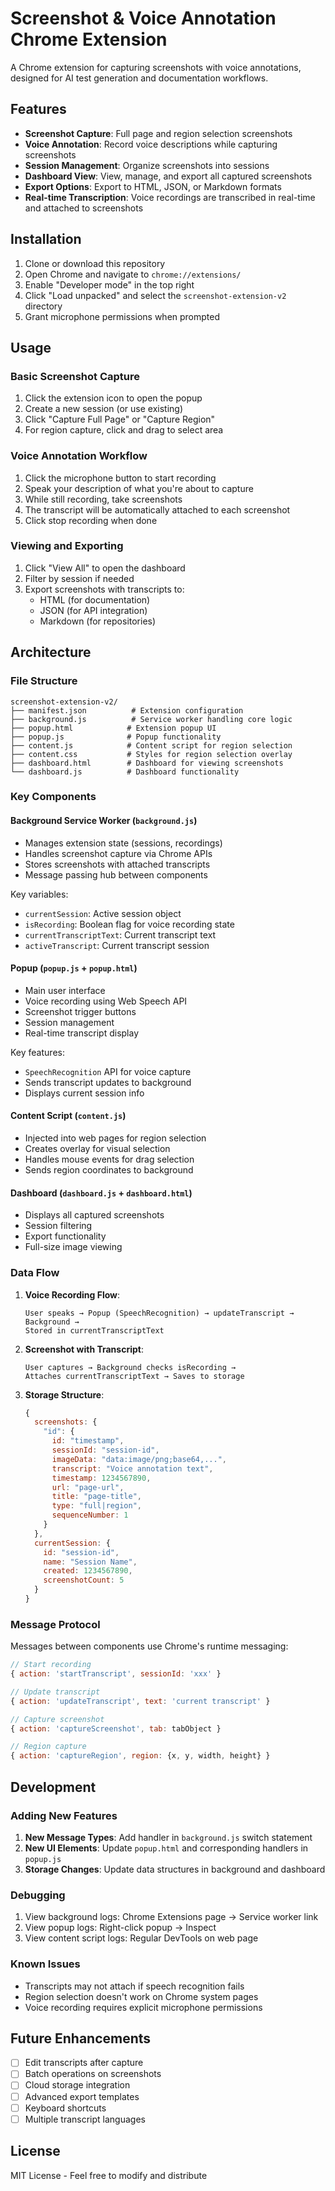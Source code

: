 # Screenshot & Voice Annotation Chrome Extension

A Chrome extension for capturing screenshots with voice annotations, designed for AI test generation and documentation workflows.

## Features

- **Screenshot Capture**: Full page and region selection screenshots
- **Voice Annotation**: Record voice descriptions while capturing screenshots
- **Session Management**: Organize screenshots into sessions
- **Dashboard View**: View, manage, and export all captured screenshots
- **Export Options**: Export to HTML, JSON, or Markdown formats
- **Real-time Transcription**: Voice recordings are transcribed in real-time and attached to screenshots

## Installation

1. Clone or download this repository
2. Open Chrome and navigate to `chrome://extensions/`
3. Enable "Developer mode" in the top right
4. Click "Load unpacked" and select the `screenshot-extension-v2` directory
5. Grant microphone permissions when prompted

## Usage

### Basic Screenshot Capture

1. Click the extension icon to open the popup
2. Create a new session (or use existing)
3. Click "Capture Full Page" or "Capture Region"
4. For region capture, click and drag to select area

### Voice Annotation Workflow

1. Click the microphone button to start recording
2. Speak your description of what you're about to capture
3. While still recording, take screenshots
4. The transcript will be automatically attached to each screenshot
5. Click stop recording when done

### Viewing and Exporting

1. Click "View All" to open the dashboard
2. Filter by session if needed
3. Export screenshots with transcripts to:
   - HTML (for documentation)
   - JSON (for API integration)
   - Markdown (for repositories)

## Architecture

### File Structure

```
screenshot-extension-v2/
├── manifest.json          # Extension configuration
├── background.js          # Service worker handling core logic
├── popup.html            # Extension popup UI
├── popup.js              # Popup functionality
├── content.js            # Content script for region selection
├── content.css           # Styles for region selection overlay
├── dashboard.html        # Dashboard for viewing screenshots
└── dashboard.js          # Dashboard functionality
```

### Key Components

#### Background Service Worker (`background.js`)
- Manages extension state (sessions, recordings)
- Handles screenshot capture via Chrome APIs
- Stores screenshots with attached transcripts
- Message passing hub between components

Key variables:
- `currentSession`: Active session object
- `isRecording`: Boolean flag for voice recording state
- `currentTranscriptText`: Current transcript text
- `activeTranscript`: Current transcript session

#### Popup (`popup.js` + `popup.html`)
- Main user interface
- Voice recording using Web Speech API
- Screenshot trigger buttons
- Session management
- Real-time transcript display

Key features:
- `SpeechRecognition` API for voice capture
- Sends transcript updates to background
- Displays current session info

#### Content Script (`content.js`)
- Injected into web pages for region selection
- Creates overlay for visual selection
- Handles mouse events for drag selection
- Sends region coordinates to background

#### Dashboard (`dashboard.js` + `dashboard.html`)
- Displays all captured screenshots
- Session filtering
- Export functionality
- Full-size image viewing

### Data Flow

1. **Voice Recording Flow**:
   ```
   User speaks → Popup (SpeechRecognition) → updateTranscript → Background → 
   Stored in currentTranscriptText
   ```

2. **Screenshot with Transcript**:
   ```
   User captures → Background checks isRecording → 
   Attaches currentTranscriptText → Saves to storage
   ```

3. **Storage Structure**:
   ```javascript
   {
     screenshots: {
       "id": {
         id: "timestamp",
         sessionId: "session-id",
         imageData: "data:image/png;base64,...",
         transcript: "Voice annotation text",
         timestamp: 1234567890,
         url: "page-url",
         title: "page-title",
         type: "full|region",
         sequenceNumber: 1
       }
     },
     currentSession: {
       id: "session-id",
       name: "Session Name",
       created: 1234567890,
       screenshotCount: 5
     }
   }
   ```

### Message Protocol

Messages between components use Chrome's runtime messaging:

```javascript
// Start recording
{ action: 'startTranscript', sessionId: 'xxx' }

// Update transcript
{ action: 'updateTranscript', text: 'current transcript' }

// Capture screenshot
{ action: 'captureScreenshot', tab: tabObject }

// Region capture
{ action: 'captureRegion', region: {x, y, width, height} }
```

## Development

### Adding New Features

1. **New Message Types**: Add handler in `background.js` switch statement
2. **New UI Elements**: Update `popup.html` and corresponding handlers in `popup.js`
3. **Storage Changes**: Update data structures in background and dashboard

### Debugging

1. View background logs: Chrome Extensions page → Service worker link
2. View popup logs: Right-click popup → Inspect
3. View content script logs: Regular DevTools on web page

### Known Issues

- Transcripts may not attach if speech recognition fails
- Region selection doesn't work on Chrome system pages
- Voice recording requires explicit microphone permissions

## Future Enhancements

- [ ] Edit transcripts after capture
- [ ] Batch operations on screenshots
- [ ] Cloud storage integration
- [ ] Advanced export templates
- [ ] Keyboard shortcuts
- [ ] Multiple transcript languages

## License

MIT License - Feel free to modify and distribute